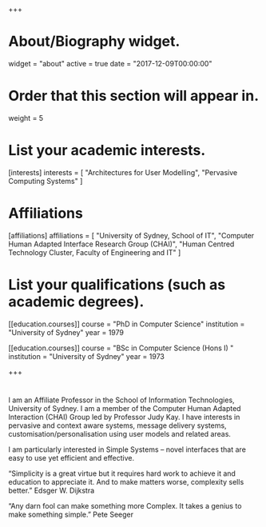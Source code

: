 +++
# About/Biography widget.
widget = "about"
active = true
date = "2017-12-09T00:00:00"

# Order that this section will appear in.
weight = 5

# List your academic interests.
[interests]
  interests = [
    "Architectures for User Modelling",
    "Pervasive Computing Systems"
  ]

# Affiliations
[affiliations]
  affiliations = [
	"University of Sydney, School of IT",
	"Computer Human Adapted Interface Research Group (CHAI)",
	"Human Centred Technology Cluster, Faculty of Engineering and IT"
  ]

# List your qualifications (such as academic degrees).
[[education.courses]]
  course = "PhD in Computer Science"
  institution = "University of Sydney"
  year = 1979

[[education.courses]]
  course = "BSc in Computer Science (Hons I) "
  institution = "University of Sydney"
  year = 1973

+++

# 

I am an Affiliate Professor in the School of Information Technologies, University of Sydney. I am a member of the Computer Human Adapted Interaction (CHAI) Group led by Professor Judy Kay. I have interests in pervasive and context aware systems, message delivery systems, customisation/personalisation using user models and related areas.

I am particularly interested in Simple Systems – novel interfaces that are easy to use yet efficient and effective.

“Simplicity is a great virtue but it requires hard work to achieve it and education to appreciate it. And to make matters worse, complexity sells better.” Edsger W. Dijkstra

“Any darn fool can make something more Complex. It takes a genius to make something simple.” Pete Seeger

